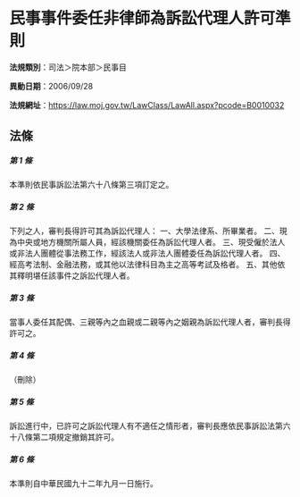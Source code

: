 # 民事事件委任非律師為訴訟代理人許可準則

**法規類別**：司法＞院本部＞民事目

**異動日期**：2006/09/28  

**法規網址**：https://law.moj.gov.tw/LawClass/LawAll.aspx?pcode=B0010032





## 法條
##### 第 1 條
本準則依民事訴訟法第六十八條第三項訂定之。

##### 第 2 條
下列之人，審判長得許可其為訴訟代理人：
一、大學法律系、所畢業者。
二、現為中央或地方機關所屬人員，經該機關委任為訴訟代理人者。
三、現受僱於法人或非法人團體從事法務工作，經該法人或非法人團體委任為訴訟代理人者。
四、經高考法制、金融法務，或其他以法律科目為主之高等考試及格者。
五、其他依其釋明堪任該事件之訴訟代理人者。

##### 第 3 條
當事人委任其配偶、三親等內之血親或二親等內之姻親為訴訟代理人者，審判長得許可之。

##### 第 4 條
（刪除）

##### 第 5 條
訴訟進行中，已許可之訴訟代理人有不適任之情形者，審判長應依民事訴訟法第六十八條第二項規定撤銷其許可。

##### 第 6 條
本準則自中華民國九十二年九月一日施行。


